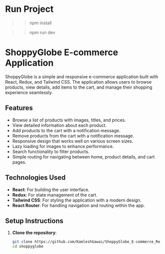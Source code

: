# Run Project 
>>npm install

>>npm run dev

# ShoppyGlobe E-commerce Application

ShoppyGlobe is a simple and responsive e-commerce application built with React, Redux, and Tailwind CSS. The application allows users to browse products, view details, add items to the cart, and manage their shopping experience seamlessly.



## Features

- Browse a list of products with images, titles, and prices.
- View detailed information about each product.
- Add products to the cart with a notification message.
- Remove products from the cart with a notification message.
- Responsive design that works well on various screen sizes.
- Lazy loading for images to enhance performance.
- Search functionality to filter products.
- Simple routing for navigating between home, product details, and cart pages.

## Technologies Used

- **React**: For building the user interface.
- **Redux**: For state management of the cart.
- **Tailwind CSS**: For styling the application with a modern design.
- **React Router**: For handling navigation and routing within the app.

## Setup Instructions

1. **Clone the repository**:

   ```bash
   git clone https://github.com/KamleshGawai/ShoppyGlobe_E-commerce_React.git
   cd shoppyglobe
